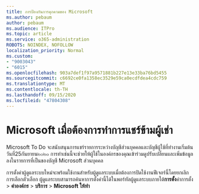 ```yaml
---
title: การป้องกันการคุกคามของ Microsoft
ms.author: pebaum
author: pebaum
ms.audience: ITPro
ms.topic: article
ms.service: o365-administration
ROBOTS: NOINDEX, NOFOLLOW
localization_priority: Normal
ms.custom:
- "9003043"
- "6015"
ms.openlocfilehash: 903a7def1f97a9571881b227e13e33ba76bd5455
ms.sourcegitcommit: c6692ce0fa1358ec3529e59ca0ecdfdea4cdc759
ms.translationtype: MT
ms.contentlocale: th-TH
ms.lasthandoff: 09/15/2020
ms.locfileid: "47804308"
---
```

# <a name="microsoft-to-do-cross-tenant-sharing"></a>Microsoft เมื่อต้องการทำการแชร์ข้ามผู้เช่า

Microsoft To Do จะสนับสนุนการแชร์รายการระหว่างบัญชีส่วนบุคคลและบัญชีผู้ใช้ที่ทำงานเริ่มต้นวันที่25กันยายน๒๐๒๐ การทำเช่นนี้จะช่วยให้ผู้ใช้ในองค์กรของคุณเข้าร่วมดูปรับเปลี่ยนและเพิ่มข้อมูลลงในรายการที่เป็นของบัญชี Microsoft ส่วนบุคคล

การตั้งค่าผู้ดูแลระบบใหม่จะพร้อมใช้งานสำหรับผู้ดูแลระบบเมื่อต้องการปิดใช้งานฟีเจอร์นี้โดยยกเลิกการเลือกตัวเลือก
ผู้ดูแลระบบสามารถค้นหาการตั้งค่านี้ได้ในพอร์ทัลผู้ดูแลระบบภายใต้**การตั้ง**ค่าการตั้ง  >  **ค่าองค์กร**  >  **บริการ**  >  **Microsoft ให้ทำ**

